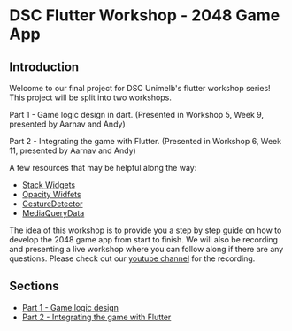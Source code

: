 
# DSC Flutter Workshop - 2048 Game App

## Introduction

Welcome to our final project for DSC Unimelb's flutter workshop series! This project will be split into two workshops.

Part 1 - Game logic design in dart. (Presented in Workshop 5, Week 9, presented by Aarnav and Andy)

Part 2 - Integrating the game with Flutter. (Presented in Workshop 6, Week 11, presented by Aarnav and Andy)

A few resources that may be helpful along the way:

- [Stack Widgets](https://api.flutter.dev/flutter/widgets/Stack-class.html)
- [Opacity Widfets](https://api.flutter.dev/flutter/widgets/Opacity-class.html)
- [GestureDetector](https://api.flutter.dev/flutter/widgets/GestureDetector-class.html)
- [MediaQueryData](https://api.flutter.dev/flutter/widgets/MediaQueryData-class.html)

The idea of this workshop is to provide you a step by step guide on how to develop the 2048 game app from start to finish.
We will also be recording and presenting a live workshop where you can follow along if there are any questions. Please check out our [youtube channel](https://www.youtube.com/channel/UCKouuSTvFtFm_uR4QtKVx0g) for the recording.

## Sections

* [Part 1 - Game logic design](https://github.com/AndyLinNZ/dsc-2048/blob/master/Part1.md)
* [Part 2 - Integrating the game with Flutter]()

